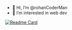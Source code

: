 - 👋 Hi, I’m @rohanCoderMan
- 👀 I’m interested in web dev


[![Readme Card](https://github-readme-stats.vercel.app/api/pin/?username=rohanCoderMan&repo=github-readme-stats)](https://github.com/anuraghazra/github-readme-stats)

